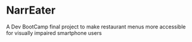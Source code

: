 # NarrEater
A Dev BootCamp final project to make restaurant menus more accessible for visually impaired smartphone users 
